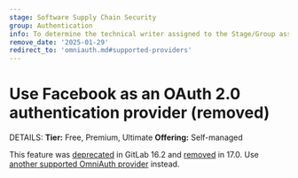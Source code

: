```yaml
---
stage: Software Supply Chain Security
group: Authentication
info: To determine the technical writer assigned to the Stage/Group associated with this page, see https://handbook.gitlab.com/handbook/product/ux/technical-writing/#assignments
remove_date: '2025-01-29'
redirect_to: 'omniauth.md#supported-providers'
---
```


# Use Facebook as an OAuth 2.0 authentication provider (removed)

DETAILS:
**Tier:** Free, Premium, Ultimate
**Offering:** Self-managed

This feature was [deprecated](https://gitlab.com/gitlab-org/gitlab/-/issues/416000) in GitLab 16.2
and [removed](https://gitlab.com/gitlab-org/gitlab/-/issues/416281) in 17.0.
Use [another supported OmniAuth provider](omniauth.md#supported-providers) instead.
